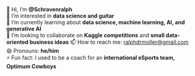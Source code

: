 👋 Hi, I’m **@Schravenralph**  
👀 I’m interested in **data science and guitar**  
🌱 I’m currently learning about **data science, machine learning, AI, and generative AI**  
💞️ I’m looking to collaborate on **Kaggle competitions** and **small data-oriented business ideas**
📫 How to reach me: [ralphdrmoller@gmail.com](mailto:ralphdrmoller@gmail.com)  
😄 Pronouns: **he/him**  
⚡ Fun fact: I used to be a coach for an **international eSports team, Optimum Cowboys**
